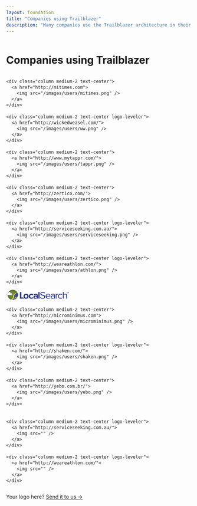 ```yaml
---
layout: foundation
title: "Companies using Trailblazer"
description: "Many companies use the Trailblazer architecture in their software. And love it."
---
```


<div class="hero little-hero">
  <div class="hero-unit">
    <div class="row text-center">
      <div class="columns">
        <h1>
          Companies using Trailblazer
        </h1>
      </div>
    </div>
  </div>
</div>

<section class="sub-section credibility">
  <div class="row">

    <div class="column medium-2 text-center">
      <a href="http://mitimes.com">
        <img src="/images/users/mitimes.png" />
      </a>
    </div>

    <div class="column medium-2 text-center logo-leveler">
      <a href="http://wickedweasel.com/">
        <img src="/images/users/ww.png" />
      </a>
    </div>

    <div class="column medium-2 text-center">
      <a href="http://www.mytappr.com/">
        <img src="/images/users/tappr.png" />
      </a>
    </div>

    <div class="column medium-2 text-center">
      <a href="http://zertico.com/">
        <img src="/images/users/zertico.png" />
      </a>
    </div>

    <div class="column medium-2 text-center logo-leveler">
      <a href="http://serviceseeking.com.au/">
        <img src="/images/users/serviceseeking.png" />
      </a>
    </div>

    <div class="column medium-2 text-center logo-leveler">
      <a href="http://weareathlon.com/">
        <img src="/images/users/athlon.png" />
      </a>
    </div>
  </div>

  <div class="row">
    <div class="column medium-2 text-center logo-leveler">
      <a href="http://localsearch.com.au/">
        <img src="/images/users/localSearch.png" />
      </a>
    </div>

    <div class="column medium-2 text-center">
      <a href="http://microminimus.com">
        <img src="/images/users/microminimus.png" />
      </a>
    </div>

    <div class="column medium-2 text-center logo-leveler">
      <a href="http://shaken.com/">
        <img src="/images/users/shaken.png" />
      </a>
    </div>

    <div class="column medium-2 text-center">
      <a href="http://yebo.com.br/">
        <img src="/images/users/yebo.png" />
      </a>
    </div>


    <div class="column medium-2 text-center logo-leveler">
      <a href="http://serviceseeking.com.au/">
        <img src="" />
      </a>
    </div>

    <div class="column medium-2 text-center logo-leveler">
      <a href="http://weareathlon.com/">
        <img src="" />
      </a>
    </div>
  </div>
</section>

<div class="row">
  <div class="columns">
    <p class="text-center">
      Your logo here? <a href="https://gitter.im/trailblazer/chat">Send it to us →</a>
    </p>
  </div>
</div>
